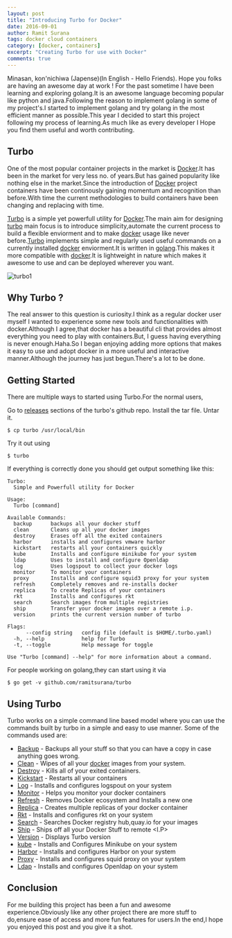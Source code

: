 ```yaml
---
layout: post
title: "Introducing Turbo for Docker"
date: 2016-09-01
author: Ramit Surana
tags: docker cloud containers
category: [docker, containers]
excerpt: "Creating Turbo for use with Docker"
comments: true
---
```


Minasan, kon'nichiwa (Japense)(In English - Hello Friends). Hope you folks are having an awesome day at work ! For the past sometime I have been learning and exploring golang.It is an awesome language becoming popular like python and java.Following the reason to implement golang in some of my project's.I started to implement golang and try golang in the most efficient manner as possible.This year I decided to start this project following my process of learning.As much like as every developer I Hope you find them useful and worth contributing.


## Turbo

One of the most popular container projects in the market is [Docker][1].It has been in the market for very less no. of years.But has gained popularity like nothing else in the market.Since the introduction of [Docker][1] project containers have been continously gaining momentum and recognition than before.With time the current methodologies to build containers have been changing and replacing with time.

[Turbo][2] is a simple yet powerfull utility for [Docker][1].The main aim for designing [turbo][2] main focus is to introduce simplicity,automate the current process to build a flexible enviorment and to make [docker][1]  usage like never before.[Turbo][2] implements simple and regularly used useful commands on a currently installed [docker][1] enviorment.It is written in [golang][6].This makes it more compatible with [docker][1].It is lightweight in nature which makes it awesome to use and can be deployed wherever you want.

![turbo1](https://cloud.githubusercontent.com/assets/8342133/16713587/95b469bc-46ca-11e6-8fb3-e56c7ce7d19d.png)

## Why Turbo ?

The real answer to this question is curiosity.I think as a regular docker user myself I wanted to experience some new tools and functionalities with docker.Although I agree,that docker has a beautiful cli that provides almost everything you need to play with containers.But, I guess having everything is never enough.Haha.So I began enjoying adding more options that makes it easy to use and adopt docker in a more useful and interactive manner.Although the journey has just begun.There's a lot to be done. 


## Getting Started 

There are multiple ways to started using Turbo.For the normal users,

Go to [releases](https://github.com/ramitsurana/turbo/releases) sections of the turbo's github repo.
Install the tar file.
Untar it.

````
$ cp turbo /usr/local/bin
````
Try it out using

````
$ turbo
````
If everything is correctly done you should get output something like this:

````
Turbo:
  Simple and Powerfull utility for Docker

Usage:
  Turbo [command]

Available Commands:
  backup      backups all your docker stuff
  clean       Cleans up all your docker images
  destroy     Erases off all the exited containers
  harbor      installs and configures vmware harbor
  kickstart   restarts all your containers quickly
  kube        Installs and configure minikube for your system
  ldap        Uses to install and configure Openldap
  log         Uses logspout to collect your docker logs
  monitor     To monitor your containers
  proxy       Installs and configure squid3 proxy for your system
  refresh     Completely removes and re-installs docker
  replica     To create Replicas of your containers
  rkt         Installs and configures rkt
  search      Search images from multiple registries
  ship        Transfer your docker images over a remote i.p.
  version     prints the current version number of turbo

Flags:
      --config string   config file (default is $HOME/.turbo.yaml)
  -h, --help            help for Turbo
  -t, --toggle          Help message for toggle

Use "Turbo [command] --help" for more information about a command.

````
For people working on golang,they can start using it via

````
$ go get -v github.com/ramitsurana/turbo
````

## Using Turbo

Turbo works on a simple command line based model where you can use the commands built by turbo in a simple and easy to use manner.
Some of the commands used are:

* [Backup](#backup) - Backups all your stuff so that you can have a copy in case anything goes wrong.
* [Clean](#clean) - Wipes of all your [docker][1] images from your system.
* [Destroy](#destroy) - Kills all of your exited containers.
* [Kickstart](#kickstart) - Restarts all your containers
* [Log](#log) - Installs and configures logspout on your system
* [Monitor](#monitor) - Helps you monitor your docker containers
* [Refresh](#refresh) - Removes Docker ecosystem and Installs a new one
* [Replica](#replica) - Creates multiple replicas of your docker container
* [Rkt](#rkt) - Installs and configures rkt on your system
* [Search](#search) - Searches Docker registry hub,quay.io for your images
* [Ship](#ship) -  Ships off all your Docker Stuff to remote <I.P>
* [Version](#version) - Displays Turbo version 
* [kube](#kube) - Installs and Configures Minikube on your system
* [Harbor](#harbor) - Installs and configures Harbor on your system
* [Proxy](#proxy) - Installs and configures squid proxy on your system
* [Ldap](#ldap) - Installs and configures Openldap on your system

## Conclusion

For me building this project has been a fun and awesome experience.Obviously like any other project there are more stuff to do,ensure ease of access and more fun features for users.In the end,I hope you enjoyed this post and you give it a shot.

  [1]: http://docker.com
  [2]: http://github.com/ramitsurana/turbo
  [3]: http://ramitsurana.github.io/turbo
  [4]: https://cloud.githubusercontent.com/assets/8342133/12071970/ed85ee72-b0ed-11e5-9a99-d4b0d8d8a36a.png  
  [6]: http://golang.org
